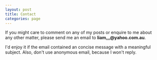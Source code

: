 ```yaml
---
layout: post
title: Contact
categories: page
---
```

<p class='lead'>If you might care to comment on any of my posts or enquire to me about any other matter, please send me an email to <strong id="email">liam<a href="http://www.google.com/recaptcha/mailhide/d?k=01Z2CRv5ma4-3OqwA1rCC-BA==&amp;c=bVfOKvHf6rSSTrVlU55bOc8NHlscjmm8LOrQRFPPAkk=" onclick="window.open('http://www.google.com/recaptcha/mailhide/d?k\07501Z2CRv5ma4-3OqwA1rCC-BA\75\75\46c\75bVfOKvHf6rSSTrVlU55bOc8NHlscjmm8LOrQRFPPAkk\075', '', 'toolbar=0,scrollbars=0,location=0,statusbar=0,menubar=0,resizable=0,width=500,height=300'); return false;" title="Reveal this e-mail address">&hellip;</a>@yahoo.com.au</strong>.</p>

I'd enjoy it if the email contained an concise message with a meaningful subject. Also, don't use anonymous email, because I won't reply.
